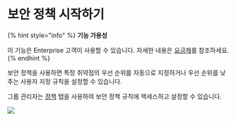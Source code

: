 # 보안 정책 시작하기

{% hint style="info" %}
**기능 가용성**

이 기능은 Enterprise 고객이 사용할 수 있습니다. 자세한 내용은 [요금제](https://snyk.io/plans/)를 참조하세요.
{% endhint %}

보안 정책을 사용하면 특정 취약점의 우선 순위를 자동으로 지정하거나 우선 순위를 낮추는 사용자 지정 규칙을 설정할 수 있습니다.

그룹 관리자는 [정책](../policies/shared-policies-overview.md) 탭을 사용하여 보안 정책 규칙에 액세스하고 설정할 수 있습니다.

![](../../../.gitbook/assets/screenshot\_2020-10-20\_at\_10.01.49\_am.png)
